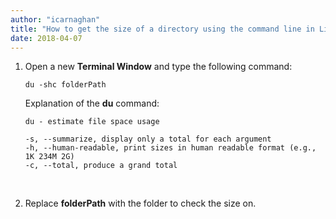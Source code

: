 ```yaml
---
author: "icarnaghan"
title: "How to get the size of a directory using the command line in Linux"
date: 2018-04-07
---
```


1. Open a new **Terminal Window** and type the following command:
    
    ```
    du -shc folderPath
    ```
    
    Explanation of the **du** command:
    
    ```
    du - estimate file space usage
    
    -s, --summarize, display only a total for each argument
    -h, --human-readable, print sizes in human readable format (e.g., 1K 234M 2G)
    -c, --total, produce a grand total
    ```
    
     
2. Replace **folderPath** with the folder to check the size on.
